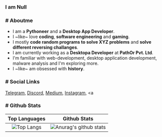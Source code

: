### I am Null

<h3># Aboutme</h3>

- I am a **Pythoneer** and a **Desktop App Developer**. 
- I ~like~ love **coding**, **software engineering** and **gaming**.
- I mostly **code random programs to solve XYZ problems** and **solve different reversing challanges**.
- I am currently working as a **Desktopa Developer** at **PathOr Pvt. Ltd**.
- I'm familiar with web-development, desktop application development, malware analysis and I'm exploring more.
- I ~like~ am obsessed with **history**.

<h3># Social Links</h3>

<a href="https://t.me/overexcited" target="_blank">Telegram</a>, <a href="https://discordapp.com/users/853999967563153408" target="_blank">Discord</a>, <a href="https://nikk-0x11.medium.com" target="_blank">Medium</a>, <a href="https://www.instagram.com/in/nikhil-dhiman-b81326211/" target="_blank">Instagram</a>, <a 

<h3># Github Stats</h3>

<div align="center">

| Top Languages |  Github Stats |
|:-------------:|:--------------:|
|  ![Top Langs](https://github-readme-stats.vercel.app/api/top-langs/?username=8sp&layout=compact&theme=github_dark) | ![Anurag's github stats](https://github-readme-streak-stats.herokuapp.com?user=8sp&theme=tokyonight_duo&hide_border=false&date_format=j%20M%5B%20Y%5D) |

</div>




